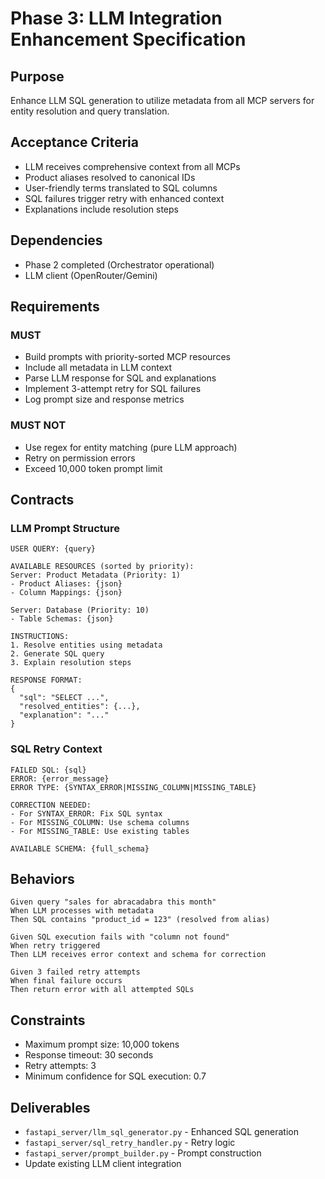 # Phase 3: LLM Integration Enhancement Specification

## Purpose
Enhance LLM SQL generation to utilize metadata from all MCP servers for entity resolution and query translation.

## Acceptance Criteria
- LLM receives comprehensive context from all MCPs
- Product aliases resolved to canonical IDs
- User-friendly terms translated to SQL columns
- SQL failures trigger retry with enhanced context
- Explanations include resolution steps

## Dependencies
- Phase 2 completed (Orchestrator operational)
- LLM client (OpenRouter/Gemini)

## Requirements

### MUST
- Build prompts with priority-sorted MCP resources
- Include all metadata in LLM context
- Parse LLM response for SQL and explanations
- Implement 3-attempt retry for SQL failures
- Log prompt size and response metrics

### MUST NOT
- Use regex for entity matching (pure LLM approach)
- Retry on permission errors
- Exceed 10,000 token prompt limit

## Contracts

### LLM Prompt Structure
```
USER QUERY: {query}

AVAILABLE RESOURCES (sorted by priority):
Server: Product Metadata (Priority: 1)
- Product Aliases: {json}
- Column Mappings: {json}

Server: Database (Priority: 10)
- Table Schemas: {json}

INSTRUCTIONS:
1. Resolve entities using metadata
2. Generate SQL query
3. Explain resolution steps

RESPONSE FORMAT:
{
  "sql": "SELECT ...",
  "resolved_entities": {...},
  "explanation": "..."
}
```

### SQL Retry Context
```
FAILED SQL: {sql}
ERROR: {error_message}
ERROR TYPE: {SYNTAX_ERROR|MISSING_COLUMN|MISSING_TABLE}

CORRECTION NEEDED:
- For SYNTAX_ERROR: Fix SQL syntax
- For MISSING_COLUMN: Use schema columns
- For MISSING_TABLE: Use existing tables

AVAILABLE SCHEMA: {full_schema}
```

## Behaviors

```
Given query "sales for abracadabra this month"
When LLM processes with metadata
Then SQL contains "product_id = 123" (resolved from alias)

Given SQL execution fails with "column not found"
When retry triggered
Then LLM receives error context and schema for correction

Given 3 failed retry attempts
When final failure occurs
Then return error with all attempted SQLs
```

## Constraints
- Maximum prompt size: 10,000 tokens
- Response timeout: 30 seconds
- Retry attempts: 3
- Minimum confidence for SQL execution: 0.7

## Deliverables
- `fastapi_server/llm_sql_generator.py` - Enhanced SQL generation
- `fastapi_server/sql_retry_handler.py` - Retry logic
- `fastapi_server/prompt_builder.py` - Prompt construction
- Update existing LLM client integration